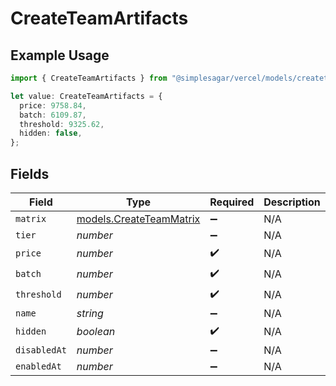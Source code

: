 # CreateTeamArtifacts

## Example Usage

```typescript
import { CreateTeamArtifacts } from "@simplesagar/vercel/models/createteamop.js";

let value: CreateTeamArtifacts = {
  price: 9758.84,
  batch: 6109.87,
  threshold: 9325.62,
  hidden: false,
};
```

## Fields

| Field                                                    | Type                                                     | Required                                                 | Description                                              |
| -------------------------------------------------------- | -------------------------------------------------------- | -------------------------------------------------------- | -------------------------------------------------------- |
| `matrix`                                                 | [models.CreateTeamMatrix](../models/createteammatrix.md) | :heavy_minus_sign:                                       | N/A                                                      |
| `tier`                                                   | *number*                                                 | :heavy_minus_sign:                                       | N/A                                                      |
| `price`                                                  | *number*                                                 | :heavy_check_mark:                                       | N/A                                                      |
| `batch`                                                  | *number*                                                 | :heavy_check_mark:                                       | N/A                                                      |
| `threshold`                                              | *number*                                                 | :heavy_check_mark:                                       | N/A                                                      |
| `name`                                                   | *string*                                                 | :heavy_minus_sign:                                       | N/A                                                      |
| `hidden`                                                 | *boolean*                                                | :heavy_check_mark:                                       | N/A                                                      |
| `disabledAt`                                             | *number*                                                 | :heavy_minus_sign:                                       | N/A                                                      |
| `enabledAt`                                              | *number*                                                 | :heavy_minus_sign:                                       | N/A                                                      |